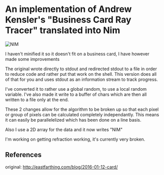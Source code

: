 # An implementation of Andrew Kensler's "Business Card Ray Tracer" translated into Nim

![NIM](https://user-images.githubusercontent.com/1669043/91628493-d1d55d00-e9f2-11ea-97bd-b0cc4e28e3ce.png)

I haven't minified it so it doesn't fit on a business card, I have however made some improvements

The original wrote directly to stdout and redirected stdout to a file in order to reduce code
and rather put that work on the shell. This version does all of that for you and uses stdout
as an information stream to track progress.

I've converted it to rather use a global random, to use a local random variable. I've also
made it write to a buffer of chars which are then all written to a file only at the end.

These 2 changes allow for the algorithm to be broken up so that each pixel or group of pixels
can be calculated completely independantly. This means it can easily be parallelelized which
has been done on a line basis.

Also I use a 2D array for the data and it now writes "NIM"

I'm working on getting refraction working, it's currently very broken.

## References
original: <http://eastfarthing.com/blog/2016-01-12-card/>
